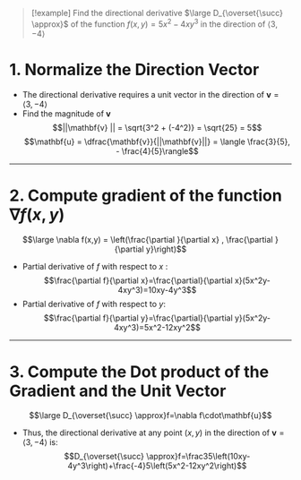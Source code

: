 >[!example] Find the directional derivative $\large D_{\overset{\succ} \approx}$ of the function $f(x,y) = 5x^2 -4xy^3$ in the direction of $\langle 3, -4\rangle$

# 1. Normalize the Direction Vector
- The directional derivative requires a unit vector in the direction of $\mathbf{v} = \langle 3, -4 \rangle$
- Find the magnitude of $\mathbf{v}$ 
	$$||\mathbf{v} || = \sqrt{3^2 + (-4^2)} = \sqrt{25} = 5$$
$$\mathbf{u} = \dfrac{\mathbf{v}}{||\mathbf{v}||} = \langle \frac{3}{5}, - \frac{4}{5}\rangle$$
___
# 2. Compute gradient of the function $\nabla f(x,y)$
$$\large \nabla f(x,y)  = \left(\frac{\partial }{\partial x} , \frac{\partial }{\partial y}\right)$$
- Partial derivative of $f$ with respect to $x$ :
$$\frac{\partial f}{\partial x}=\frac{\partial}{\partial x}(5x^2y-4xy^3)=10xy-4y^3$$
- Partial derivative of $f$ with respect to $y$:
$$\frac{\partial f}{\partial y}=\frac{\partial}{\partial y}(5x^2y-4xy^3)=5x^2-12xy^2$$
___
# 3. Compute the Dot product of the Gradient and the Unit Vector
$$\large D_{\overset{\succ} \approx}f=\nabla f\cdot\mathbf{u}$$
- Thus, the directional derivative at any point $(x,y)$ in the direction of $\mathbf{v} = \langle 3, -4 \rangle$ is:
$$D_{\overset{\succ} \approx}f=\frac35\left(10xy-4y^3\right)+\frac{-4}5\left(5x^2-12xy^2\right)$$